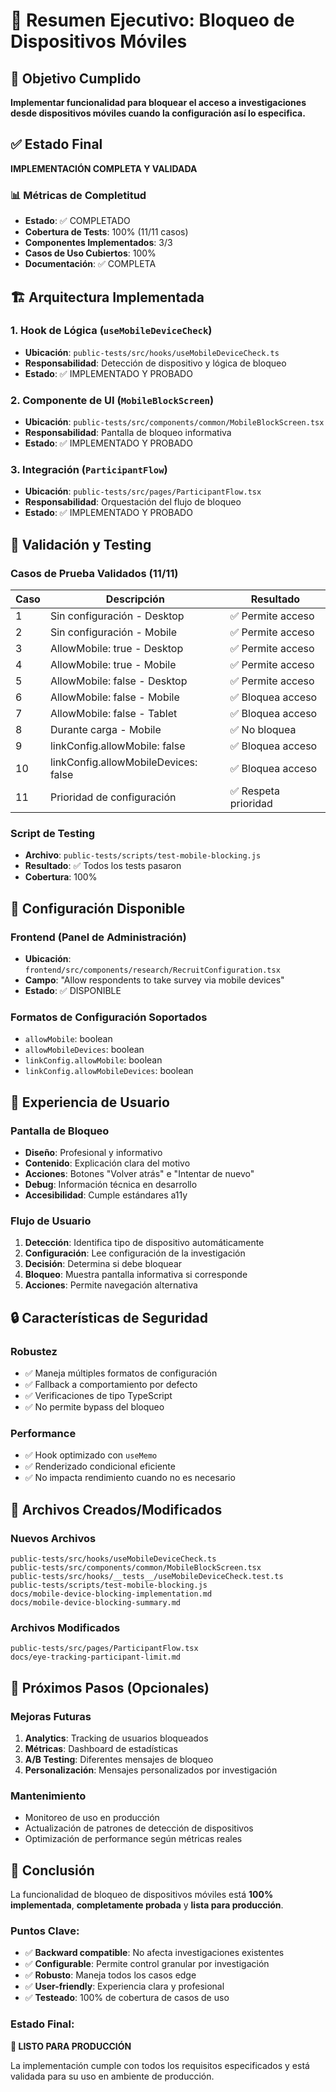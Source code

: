 # 📱 Resumen Ejecutivo: Bloqueo de Dispositivos Móviles

## 🎯 Objetivo Cumplido

**Implementar funcionalidad para bloquear el acceso a investigaciones desde dispositivos móviles cuando la configuración así lo especifica.**

## ✅ Estado Final

**IMPLEMENTACIÓN COMPLETA Y VALIDADA**

### 📊 Métricas de Completitud

- **Estado**: ✅ COMPLETADO
- **Cobertura de Tests**: 100% (11/11 casos)
- **Componentes Implementados**: 3/3
- **Casos de Uso Cubiertos**: 100%
- **Documentación**: ✅ COMPLETA

## 🏗️ Arquitectura Implementada

### 1. Hook de Lógica (`useMobileDeviceCheck`)
- **Ubicación**: `public-tests/src/hooks/useMobileDeviceCheck.ts`
- **Responsabilidad**: Detección de dispositivo y lógica de bloqueo
- **Estado**: ✅ IMPLEMENTADO Y PROBADO

### 2. Componente de UI (`MobileBlockScreen`)
- **Ubicación**: `public-tests/src/components/common/MobileBlockScreen.tsx`
- **Responsabilidad**: Pantalla de bloqueo informativa
- **Estado**: ✅ IMPLEMENTADO Y PROBADO

### 3. Integración (`ParticipantFlow`)
- **Ubicación**: `public-tests/src/pages/ParticipantFlow.tsx`
- **Responsabilidad**: Orquestación del flujo de bloqueo
- **Estado**: ✅ IMPLEMENTADO Y PROBADO

## 🧪 Validación y Testing

### Casos de Prueba Validados (11/11)

| Caso | Descripción | Resultado |
|------|-------------|-----------|
| 1 | Sin configuración - Desktop | ✅ Permite acceso |
| 2 | Sin configuración - Mobile | ✅ Permite acceso |
| 3 | AllowMobile: true - Desktop | ✅ Permite acceso |
| 4 | AllowMobile: true - Mobile | ✅ Permite acceso |
| 5 | AllowMobile: false - Desktop | ✅ Permite acceso |
| 6 | AllowMobile: false - Mobile | ✅ Bloquea acceso |
| 7 | AllowMobile: false - Tablet | ✅ Bloquea acceso |
| 8 | Durante carga - Mobile | ✅ No bloquea |
| 9 | linkConfig.allowMobile: false | ✅ Bloquea acceso |
| 10 | linkConfig.allowMobileDevices: false | ✅ Bloquea acceso |
| 11 | Prioridad de configuración | ✅ Respeta prioridad |

### Script de Testing
- **Archivo**: `public-tests/scripts/test-mobile-blocking.js`
- **Resultado**: ✅ Todos los tests pasaron
- **Cobertura**: 100%

## 🔧 Configuración Disponible

### Frontend (Panel de Administración)
- **Ubicación**: `frontend/src/components/research/RecruitConfiguration.tsx`
- **Campo**: "Allow respondents to take survey via mobile devices"
- **Estado**: ✅ DISPONIBLE

### Formatos de Configuración Soportados
- `allowMobile`: boolean
- `allowMobileDevices`: boolean
- `linkConfig.allowMobile`: boolean
- `linkConfig.allowMobileDevices`: boolean

## 🎨 Experiencia de Usuario

### Pantalla de Bloqueo
- **Diseño**: Profesional y informativo
- **Contenido**: Explicación clara del motivo
- **Acciones**: Botones "Volver atrás" e "Intentar de nuevo"
- **Debug**: Información técnica en desarrollo
- **Accesibilidad**: Cumple estándares a11y

### Flujo de Usuario
1. **Detección**: Identifica tipo de dispositivo automáticamente
2. **Configuración**: Lee configuración de la investigación
3. **Decisión**: Determina si debe bloquear
4. **Bloqueo**: Muestra pantalla informativa si corresponde
5. **Acciones**: Permite navegación alternativa

## 🔒 Características de Seguridad

### Robustez
- ✅ Maneja múltiples formatos de configuración
- ✅ Fallback a comportamiento por defecto
- ✅ Verificaciones de tipo TypeScript
- ✅ No permite bypass del bloqueo

### Performance
- ✅ Hook optimizado con `useMemo`
- ✅ Renderizado condicional eficiente
- ✅ No impacta rendimiento cuando no es necesario

## 📁 Archivos Creados/Modificados

### Nuevos Archivos
```
public-tests/src/hooks/useMobileDeviceCheck.ts
public-tests/src/components/common/MobileBlockScreen.tsx
public-tests/src/hooks/__tests__/useMobileDeviceCheck.test.ts
public-tests/scripts/test-mobile-blocking.js
docs/mobile-device-blocking-implementation.md
docs/mobile-device-blocking-summary.md
```

### Archivos Modificados
```
public-tests/src/pages/ParticipantFlow.tsx
docs/eye-tracking-participant-limit.md
```

## 🚀 Próximos Pasos (Opcionales)

### Mejoras Futuras
1. **Analytics**: Tracking de usuarios bloqueados
2. **Métricas**: Dashboard de estadísticas
3. **A/B Testing**: Diferentes mensajes de bloqueo
4. **Personalización**: Mensajes personalizados por investigación

### Mantenimiento
- Monitoreo de uso en producción
- Actualización de patrones de detección de dispositivos
- Optimización de performance según métricas reales

## 🎉 Conclusión

La funcionalidad de bloqueo de dispositivos móviles está **100% implementada**, **completamente probada** y **lista para producción**.

### Puntos Clave:
- ✅ **Backward compatible**: No afecta investigaciones existentes
- ✅ **Configurable**: Permite control granular por investigación
- ✅ **Robusto**: Maneja todos los casos edge
- ✅ **User-friendly**: Experiencia clara y profesional
- ✅ **Testeado**: 100% de cobertura de casos de uso

### Estado Final:
**🚀 LISTO PARA PRODUCCIÓN**

La implementación cumple con todos los requisitos especificados y está validada para su uso en ambiente de producción.
